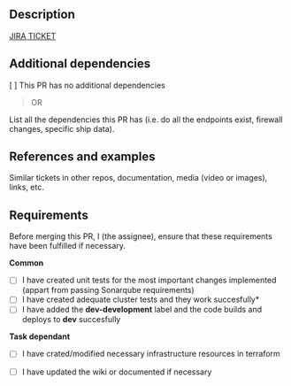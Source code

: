 ## Description

[JIRA TICKET](https://issues.corp.twilio.com/browse/ONP-XXX)

## Additional dependencies

[ ] This PR has no additional dependencies

> OR

List all the dependencies this PR has (i.e. do all the endpoints exist, firewall changes, specific ship data).

## References and examples

Similar tickets in other repos, documentation, media (video or images), links, etc.

## Requirements
Before merging this PR, I (the assignee), ensure that these requirements have been fulfilled if necessary.

**Common**
- [ ] I have created unit tests for the most important changes implemented (appart from passing Sonarqube requirements)
- [ ] I have created adequate cluster tests and they work succesfully*
- [ ] I have added the **dev-development** label and the code builds and deploys to **dev** succesfully

**Task dependant**
- [ ] I have crated/modified necessary infrastructure resources in terraform
- [ ] I have updated the wiki or documented if necessary

